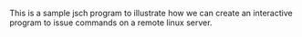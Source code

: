 This is a sample jsch program to illustrate how we can create an interactive program to issue commands on a remote linux server. 

